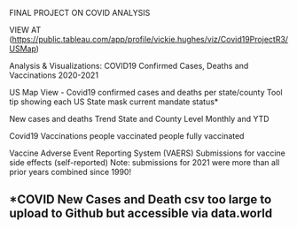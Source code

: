 FINAL PROJECT ON COVID ANALYSIS

VIEW AT (https://public.tableau.com/app/profile/vickie.hughes/viz/Covid19ProjectR3/USMap)

Analysis & Visualizations:
COVID19 Confirmed Cases, Deaths and Vaccinations 2020-2021


US Map View - Covid19 confirmed cases and deaths per state/county 
Tool tip showing each US State mask current mandate status*

New cases and deaths Trend
State and County Level
Monthly and YTD

Covid19 Vaccinations
people vaccinated 
people fully vaccinated

Vaccine Adverse Event Reporting System (VAERS)
Submissions for vaccine side effects (self-reported)
Note: submissions for 2021 were more than all prior years combined since 1990!

*COVID New Cases and Death csv too large to upload to Github but accessible via data.world
---------------------------------------------------------

